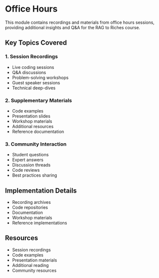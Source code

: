 # Office Hours

This module contains recordings and materials from office hours sessions, providing additional insights and Q&A for the RAG to Riches course.

## Key Topics Covered

### 1. Session Recordings
- Live coding sessions
- Q&A discussions
- Problem-solving workshops
- Guest speaker sessions
- Technical deep-dives

### 2. Supplementary Materials
- Code examples
- Presentation slides
- Workshop materials
- Additional resources
- Reference documentation

### 3. Community Interaction
- Student questions
- Expert answers
- Discussion threads
- Code reviews
- Best practices sharing

## Implementation Details
- Recording archives
- Code repositories
- Documentation
- Workshop materials
- Reference implementations

## Resources
- Session recordings
- Code examples
- Presentation materials
- Additional reading
- Community resources 